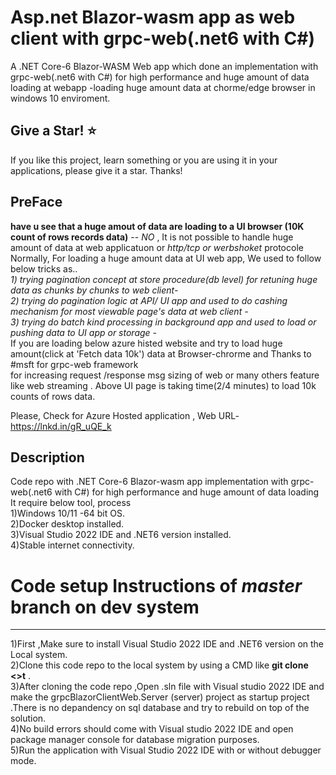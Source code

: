 # Asp.net Blazor-wasm app as web client with grpc-web(.net6 with C#)
A .NET Core-6 Blazor-WASM Web app which done an implementation with  grpc-web(.net6 with C#) for high performance and huge amount of data loading at webapp -loading huge amount data at chorme/edge browser in  windows 10 enviroment.

Give a Star! ⭐
----------------------------------------------------------------------------------------------------------------------
If you like this project, learn something or you are using it in your applications, please give it a star. Thanks!

PreFace
--------------------------------------------------------------------------------------------------------------------
**have u see that a huge amout of data are loading to a UI browser (10K count of rows  records data)** -- *NO* , It is not possible to handle  huge amount of data at web applicatuon or *http/tcp or werbshoket* protocole</br>
Normally, For loading a huge amount data at UI web app, We used to follow below tricks as.. </br>
*1) trying pagination concept at store procedure(db level) for retuning huge data as chunks by chunks to web client-</br>*
*2) trying do pagination logic at API/ UI app and used to do cashing mechanism for most viewable page's data at web client -</br>*
*3) trying do batch kind processing in background app and used to load or pushing data to UI app or storage - </br>*
If you are loading below azure histed website and try to load huge amount(click at 'Fetch data 10k') data at Browser-chrorme and Thanks to  #msft for grpc-web framework </br>
for increasing request /response msg sizing of web or many others feature like web streaming . Above UI page is taking  time(2/4 minutes) to load 10k counts of rows data.</br>

Please, Check for Azure Hosted application , Web URL- https://lnkd.in/gR_uQE_k

Description
----------------------------------------------------------------------------------------------------------------------
Code repo with  .NET Core-6 Blazor-wasm app implementation with  grpc-web(.net6 with C#) for high performance and huge amount of data loading </br>
It require below tool, process </br>
1)Windows 10/11 -64 bit OS. </br>
2)Docker desktop installed. </br>
3)Visual Studio 2022 IDE and .NET6 version installed. </br>
4)Stable internet connectivity. </br>

# Code setup Instructions of  *master* branch on dev system 
----------------------------------------------------------------------------------------------------------------------
1)First ,Make sure to install Visual Studio 2022 IDE and .NET6 version on the Local system. </br>
2)Clone this code repo to the local system by using  a CMD like **git clone <<git-url>>t** .</br>
3)After cloning the code repo ,Open .sln file with Visual studio 2022 IDE and make the  grpcBlazorClientWeb.Server (server) project as startup project .There is no depandency on sql database 
and try to rebuild on top of the solution. </br>
4)No build errors should come with Visual studio 2022 IDE and open package manager console  for database  migration purposes. </br> 
5)Run the application with Visual Studio 2022 IDE with or without debugger mode.

